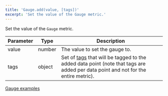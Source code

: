 ```yaml
---
title: 'Gauge.add(value, [tags])'
excerpt: 'Set the value of the Gauge metric.'
---
```


Set the value of the `Gauge` metric.

| Parameter | Type   | Description                                                                                                                                                   |
| --------- | ------ | ------------------------------------------------------------------------------------------------------------------------------------------------------------- |
| value     | number | The value to set the gauge to.                                                                                                                                |
| tags      | object | Set of [tags](/using-k6/tags-and-groups) that will be tagged to the added data point (note that tags are added per data point and not for the entire metric). |

[Gauge examples](/javascript-api/k6-metrics/gauge#examples)
